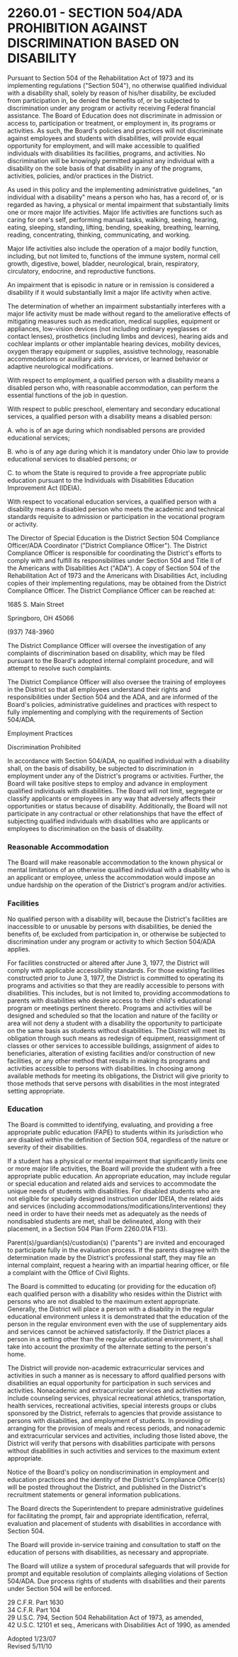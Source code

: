 2260.01 - SECTION 504/ADA PROHIBITION AGAINST DISCRIMINATION BASED ON DISABILITY
================================================================================

Pursuant to Section 504 of the Rehabilitation Act of 1973 and its
implementing regulations ("Section 504"), no otherwise qualified
individual with a disability shall, solely by reason of his/her
disability, be excluded from participation in, be denied the benefits
of, or be subjected to discrimination under any program or activity
receiving Federal financial assistance. The Board of Education does not
discriminate in admission or access to, participation or treatment, or
employment in, its programs or activities. As such, the Board's policies
and practices will not discriminate against employees and students with
disabilities, will provide equal opportunity for employment, and will
make accessible to qualified individuals with disabilities its
facilities, programs, and activities. No discrimination will be
knowingly permitted against any individual with a disability on the sole
basis of that disability in any of the programs, activities, policies,
and/or practices in the District.

As used in this policy and the implementing administrative guidelines,
"an individual with a disability" means a person who has, has a record
of, or is regarded as having, a physical or mental impairment that
substantially limits one or more major life activities. Major life
activities are functions such as caring for one's self, performing
manual tasks, walking, seeing, hearing, eating, sleeping, standing,
lifting, bending, speaking, breathing, learning, reading, concentrating,
thinking, communicating, and working.

Major life activities also include the operation of a major bodily
function, including, but not limited to, functions of the immune system,
normal cell growth, digestive, bowel, bladder, neurological, brain,
respiratory, circulatory, endocrine, and reproductive functions.

An impairment that is episodic in nature or in remission is considered a
disability if it would substantially limit a major life activity when
active.

The determination of whether an impairment substantially interferes with
a major life activity must be made without regard to the ameliorative
effects of mitigating measures such as medication, medical supplies,
equipment or appliances, low-vision devices (not including ordinary
eyeglasses or contact lenses), prosthetics (including limbs and
devices), hearing aids and cochlear implants or other implantable
hearing devices, mobility devices, oxygen therapy equipment or supplies,
assistive technology, reasonable accommodations or auxiliary aids or
services, or learned behavior or adaptive neurological modifications.

With respect to employment, a qualified person with a disability means a
disabled person who, with reasonable accommodation, can perform the
essential functions of the job in question.

With respect to public preschool, elementary and secondary educational
services, a qualified person with a disability means a disabled person:

A. who is of an age during which nondisabled persons are provided
educational services;

B. who is of any age during which it is mandatory under Ohio law to
provide educational services to disabled persons; or

C. to whom the State is required to provide a free appropriate public
education pursuant to the Individuals with Disabilities Education
Improvement Act (IDEIA).

With respect to vocational education services, a qualified person with a
disability means a disabled person who meets the academic and technical
standards requisite to admission or participation in the vocational
program or activity.

The Director of Special Education is the District Section 504 Compliance
Officer/ADA Coordinator ("District Compliance Officer"). The District
Compliance Officer is responsible for coordinating the District's
efforts to comply with and fulfill its responsibilities under Section
504 and Title II of the Americans with Disabilities Act ("ADA"). A copy
of Section 504 of the Rehabilitation Act of 1973 and the Americans with
Disabilities Act, including copies of their implementing regulations,
may be obtained from the District Compliance Officer. The District
Compliance Officer can be reached at:

1685 S. Main Street

Springboro, OH 45066

​(937) 748-3960

The District Compliance Officer will oversee the investigation of any
complaints of discrimination based on disability, which may be filed
pursuant to the Board's adopted internal complaint procedure, and will
attempt to resolve such complaints.

The District Compliance Officer will also oversee the training of
employees in the District so that all employees understand their rights
and responsibilities under Section 504 and the ADA, and are informed of
the Board's policies, administrative guidelines and practices with
respect to fully implementing and complying with the requirements of
Section 504/ADA.

Employment Practices

Discrimination Prohibited

In accordance with Section 504/ADA, no qualified individual with a
disability shall, on the basis of disability, be subjected to
discrimination in employment under any of the District's programs or
activities. Further, the Board will take positive steps to employ and
advance in employment qualified individuals with disabilities. The Board
will not limit, segregate or classify applicants or employees in any way
that adversely affects their opportunities or status because of
disability. Additionally, the Board will not participate in any
contractual or other relationships that have the effect of subjecting
qualified individuals with disabilities who are applicants or employees
to discrimination on the basis of disability.

### Reasonable Accommodation

The Board will make reasonable accommodation to the known physical or
mental limitations of an otherwise qualified individual with a
disability who is an applicant or employee, unless the accommodation
would impose an undue hardship on the operation of the District's
program and/or activities.

### Facilities

No qualified person with a disability will, because the District's
facilities are inaccessible to or unusable by persons with disabilities,
be denied the benefits of, be excluded from participation in, or
otherwise be subjected to discrimination under any program or activity
to which Section 504/ADA applies.

For facilities constructed or altered after June 3, 1977, the District
will comply with applicable accessibility standards. For those existing
facilities constructed prior to June 3, 1977, the District is committed
to operating its programs and activities so that they are readily
accessible to persons with disabilities. This includes, but is not
limited to, providing accommodations to parents with disabilities who
desire access to their child's educational program or meetings pertinent
thereto. Programs and activities will be designed and scheduled so that
the location and nature of the facility or area will not deny a student
with a disability the opportunity to participate on the same basis as
students without disabilities. The District will meet its obligation
through such means as redesign of equipment, reassignment of classes or
other services to accessible buildings, assignment of aides to
beneficiaries, alteration of existing facilities and/or construction of
new facilities, or any other method that results in making its programs
and activities accessible to persons with disabilities. In choosing
among available methods for meeting its obligations, the District will
give priority to those methods that serve persons with disabilities in
the most integrated setting appropriate.

### Education

The Board is committed to identifying, evaluating, and providing a free
appropriate public education (FAPE) to students within its jurisdiction
who are disabled within the definition of Section 504, regardless of the
nature or severity of their disabilities.

If a student has a physical or mental impairment that significantly
limits one or more major life activities, the Board will provide the
student with a free appropriate public education. An appropriate
education, may include regular or special education and related aids and
services to accommodate the unique needs of students with disabilities.
For disabled students who are not eligible for specially designed
instruction under IDEIA, the related aids and services (including
accommodations/modifications/interventions) they need in order to have
their needs met as adequately as the needs of nondisabled students are
met, shall be delineated, along with their placement, in a Section 504
Plan (Form 2260.01A F13).

Parent(s)/guardian(s)/custodian(s) ("parents") are invited and
encouraged to participate fully in the evaluation process. If the
parents disagree with the determination made by the District's
professional staff, they may file an internal complaint, request a
hearing with an impartial hearing officer, or file a complaint with the
Office of Civil Rights.

The Board is committed to educating (or providing for the education of)
each qualified person with a disability who resides within the District
with persons who are not disabled to the maximum extent appropriate.
Generally, the District will place a person with a disability in the
regular educational environment unless it is demonstrated that the
education of the person in the regular environment even with the use of
supplementary aids and services cannot be achieved satisfactorily. If
the District places a person in a setting other than the regular
educational environment, it shall take into account the proximity of the
alternate setting to the person's home.

The District will provide non-academic extracurricular services and
activities in such a manner as is necessary to afford qualified persons
with disabilities an equal opportunity for participation in such
services and activities. Nonacademic and extracurricular services and
activities may include counseling services, physical recreational
athletics, transportation, health services, recreational activities,
special interests groups or clubs sponsored by the District, referrals
to agencies that provide assistance to persons with disabilities, and
employment of students. In providing or arranging for the provision of
meals and recess periods, and nonacademic and extracurricular services
and activities, including those listed above, the District will verify
that persons with disabilities participate with persons without
disabilities in such activities and services to the maximum extent
appropriate.

Notice of the Board's policy on nondiscrimination in employment and
education practices and the identity of the District's Compliance
Officer(s) will be posted throughout the District, and published in the
District's recruitment statements or general information publications.

The Board directs the Superintendent to prepare administrative
guidelines for facilitating the prompt, fair and appropriate
identification, referral, evaluation and placement of students with
disabilities in accordance with Section 504.

The Board will provide in-service training and consultation to staff on
the education of persons with disabilities, as necessary and
appropriate.

The Board will utilize a system of procedural safeguards that will
provide for prompt and equitable resolution of complaints alleging
violations of Section 504/ADA. Due process rights of students with
disabilities and their parents under Section 504 will be enforced.

29 C.F.R. Part 1630\
 34 C.F.R. Part 104\
 29 U.S.C. 794, Section 504 Rehabilitation Act of 1973, as amended, \
 42 U.S.C. 12101 et seq., Americans with Disabilities Act of 1990, as
amended

Adopted 1/23/07\
 Revised 5/11/10
